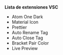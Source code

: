 **Lista de extensiones VSC**
  
* Atom One Dark
* Material Icon
* Prettier
* Auto Rename Tag
* Auto Close Tag
* Bracket Pair Color
* Live Preview
